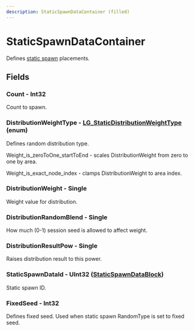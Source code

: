 ```yaml
---
description: StaticSpawnDataContainer (filled)
---
```


# StaticSpawnDataContainer

Defines [static spawn](../datablocks/rarely-edited/staticspawn.md) placements.

## Fields

### Count - Int32

Count to spawn.

### DistributionWeightType - [LG\_StaticDistributionWeightType](../enum-types.md#lg\_staticdistributionweighttype) (enum)

Defines random distribution type.

Weight\_is\_zeroToOne\_startToEnd - scales DistributionWeight from zero to one by area.

Weight\_is\_exact\_node\_index - clamps DistributionWeight to area index.

### DistributionWeight - Single

Weight value for distribution.

### DistributionRandomBlend - Single

How much (0-1) session seed is allowed to affect weight.

### DistributionResultPow - Single

Raises distribution result to this power.

### StaticSpawnDataId - UInt32 ([StaticSpawnDataBlock](../datablocks/rarely-edited/staticspawn.md))

Static spawn ID.

### FixedSeed - Int32

Defines fixed seed. Used when static spawn RandomType is set to fixed seed.
